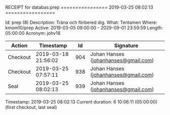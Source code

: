 RECEIPT for databas:prep
================ 2019-03-25 08:02:13 =================

Id:          prep (8)
Description: Träna och förbered dig.
What:        Tentamen
Where:       kmom10/prep
Active:      2019-03-05 09:00:00 - 2029-09-01 23:59:59
Length:      05:00:00
Acronym:     johv18

| Action   | Timestamp           | Id    | Signature |
|----------|---------------------|-------|-----------|
| Checkout | 2019-03-18 21:56:02 |   904 | Johan Hanses (johanhanses@gmail.com) |
| Checkout | 2019-03-25 07:57:11 |   938 | Johan Hanses (johanhanses@gmail.com) |
| Seal     | 2019-03-25 08:02:13 |   939 | Johan Hanses (johanhanses@gmail.com) |

Timestamp:        2019-03-25 08:02:13
Current duration: 6 10:06:11 (05:00:00) (first checkout, last seal)

